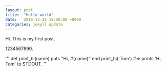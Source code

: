 ```yaml
---
layout: post
title:  "Hello world"
date:   2016-12-12 18:50:00 +0900
categories: jekyll update
---
```

Hi. This is my first post. 

1234567890. 

'''
def print_hi(name)
  puts "Hi, #{name}"
end
print_hi('Tom')
#=> prints 'Hi, Tom' to STDOUT.
'''

